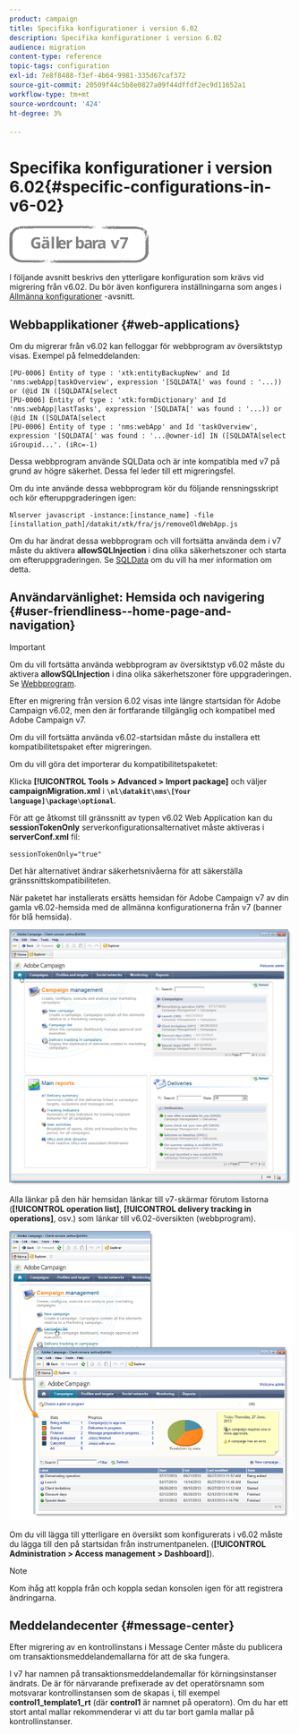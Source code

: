 ```yaml
---
product: campaign
title: Specifika konfigurationer i version 6.02
description: Specifika konfigurationer i version 6.02
audience: migration
content-type: reference
topic-tags: configuration
exl-id: 7e8f8488-f3ef-4b64-9981-335d67caf372
source-git-commit: 20509f44c5b8e0827a09f44dffdf2ec9d11652a1
workflow-type: tm+mt
source-wordcount: '424'
ht-degree: 3%

---
```


# Specifika konfigurationer i version 6.02{#specific-configurations-in-v6-02}

![](../../assets/v7-only.svg)

I följande avsnitt beskrivs den ytterligare konfiguration som krävs vid migrering från v6.02. Du bör även konfigurera inställningarna som anges i [Allmänna konfigurationer](../../migration/using/general-configurations.md) -avsnitt.

## Webbapplikationer {#web-applications}

Om du migrerar från v6.02 kan felloggar för webbprogram av översiktstyp visas. Exempel på felmeddelanden:

```
[PU-0006] Entity of type : 'xtk:entityBackupNew' and Id 'nms:webApp|taskOverview', expression '[SQLDATA[' was found : '...)) or (@id IN ([SQLDATA[select 
[PU-0006] Entity of type : 'xtk:formDictionary' and Id 'nms:webApp|lastTasks', expression '[SQLDATA[' was found : '...)) or (@id IN ([SQLDATA[select 
[PU-0006] Entity of type : 'nms:webApp' and Id 'taskOverview', expression '[SQLDATA[' was found : '...@owner-id] IN ([SQLDATA[select iGroupid...'. (iRc=-1)
```

Dessa webbprogram använde SQLData och är inte kompatibla med v7 på grund av högre säkerhet. Dessa fel leder till ett migreringsfel.

Om du inte använde dessa webbprogram kör du följande rensningsskript och kör efteruppgraderingen igen:

```
Nlserver javascript -instance:[instance_name] -file [installation_path]/datakit/xtk/fra/js/removeOldWebApp.js
```

Om du har ändrat dessa webbprogram och vill fortsätta använda dem i v7 måste du aktivera **allowSQLInjection** i dina olika säkerhetszoner och starta om efteruppgraderingen. Se [SQLData](../../migration/using/general-configurations.md#sqldata) om du vill ha mer information om detta.

## Användarvänlighet: Hemsida och navigering {#user-friendliness--home-page-and-navigation}

>[!IMPORTANT]
>
>Om du vill fortsätta använda webbprogram av översiktstyp v6.02 måste du aktivera **allowSQLInjection** i dina olika säkerhetszoner före uppgraderingen. Se [Webbprogram](#web-applications).

Efter en migrering från version 6.02 visas inte längre startsidan för Adobe Campaign v6.02, men den är fortfarande tillgänglig och kompatibel med Adobe Campaign v7.

Om du vill fortsätta använda v6.02-startsidan måste du installera ett kompatibilitetspaket efter migreringen.

Om du vill göra det importerar du kompatibilitetspaketet:

Klicka **[!UICONTROL Tools > Advanced > Import package]** och väljer **campaignMigration.xml** i **`\nl\datakit\nms\[Your language]\package\optional`**.

För att ge åtkomst till gränssnitt av typen v6.02 Web Application kan du **sessionTokenOnly** serverkonfigurationsalternativet måste aktiveras i **serverConf.xml** fil:

```
sessionTokenOnly="true"
```

Det här alternativet ändrar säkerhetsnivåerna för att säkerställa gränssnittskompatibiliteten.

När paketet har installerats ersätts hemsidan för Adobe Campaign v7 av din gamla v6.02-hemsida med de allmänna konfigurationerna från v7 (banner för blå hemsida).

![](assets/dashboards.png)

Alla länkar på den här hemsidan länkar till v7-skärmar förutom listorna (**[!UICONTROL operation list]**, **[!UICONTROL delivery tracking in operations]**, osv.) som länkar till v6.02-översikten (webbprogram).

![](assets/dashboards2.png)

Om du vill lägga till ytterligare en översikt som konfigurerats i v6.02 måste du lägga till den på startsidan från instrumentpanelen. (**[!UICONTROL Administration > Access management > Dashboard]**).

>[!NOTE]
>
>Kom ihåg att koppla från och koppla sedan konsolen igen för att registrera ändringarna.

## Meddelandecenter {#message-center}

Efter migrering av en kontrollinstans i Message Center måste du publicera om transaktionsmeddelandemallarna för att de ska fungera.

I v7 har namnen på transaktionsmeddelandemallar för körningsinstanser ändrats. De är för närvarande prefixerade av det operatörsnamn som motsvarar kontrollinstansen som de skapas i, till exempel **control1_template1_rt** (där **control1** är namnet på operatorn). Om du har ett stort antal mallar rekommenderar vi att du tar bort gamla mallar på kontrollinstanser.
